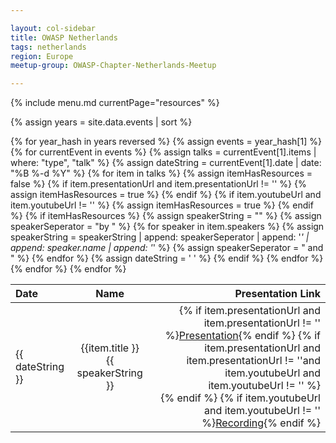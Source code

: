 ```yaml
---

layout: col-sidebar
title: OWASP Netherlands
tags: netherlands
region: Europe
meetup-group: OWASP-Chapter-Netherlands-Meetup

---
```


{% include menu.md currentPage="resources" %}

{% assign years = site.data.events | sort %}

<table>  
  <thead>
    <tr>
      <th style="text-align: left">Date</th>
      <th style="text-align: center">Name</th>
      <th style="text-align: right">Presentation Link</th>
    </tr>
  </thead>
  <tbody>
{% for year_hash in years reversed %}
{% assign events = year_hash[1] %}
{% for currentEvent in events %}
{% assign talks = currentEvent[1].items | where: "type", "talk" %}
{% assign dateString = currentEvent[1].date | date: "%B %-d %Y" %}
{% for item in talks %}
    {% assign itemHasResources = false %}
    {% if item.presentationUrl and item.presentationUrl != '' %}
    {% assign itemHasResources = true %}
    {% endif %}
    {% if item.youtubeUrl and item.youtubeUrl != '' %}
    {% assign itemHasResources = true %}
    {% endif %}
    {% if itemHasResources %}
    {% assign speakerString = "" %}
    {% assign speakerSeperator = "by " %}
    {% for speaker in item.speakers %}
    {% assign speakerString = speakerString | append: speakerSeperator | append: '<i>' | append: speaker.name | append: '</i>' %}
    {% assign speakerSeperator = " and " %}
    {% endfor %}
    <tr>
      <td style="text-align: left">{{ dateString }}</td>
      <td style="text-align: center">{{item.title }}<br />{{ speakerString }}</td>
      <td style="text-align: right">
        {% if item.presentationUrl and item.presentationUrl != '' %}<a href="{{ item.presentationUrl }}">Presentation</a>{% endif %}
        {% if item.presentationUrl and item.presentationUrl != ''and  item.youtubeUrl and item.youtubeUrl != '' %}<br />{% endif %}
        {% if item.youtubeUrl and item.youtubeUrl != '' %}<a href="{{ item.youtubeUrl }}">Recording</a>{% endif %}
      </td>
    </tr>
    {% assign dateString = '&nbsp;' %}
    {% endif %}
{% endfor %}
{% endfor %}
{% endfor %}
  </tbody>
</table>
